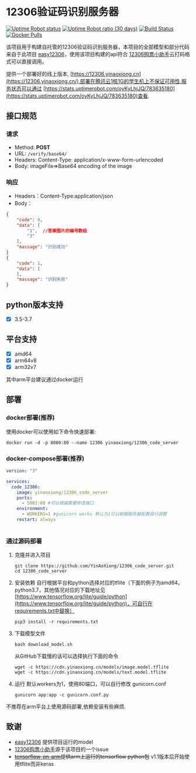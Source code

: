 # 12306验证码识别服务器

[![Uptime Robot status](https://img.shields.io/uptimerobot/status/m783635180-ab3d4772f147c2a3b92f8fe5)](https://stats.uptimerobot.com/oyKyLhjJQ/783635180) [![Uptime Robot ratio (30 days)](https://img.shields.io/uptimerobot/ratio/m783635180-ab3d4772f147c2a3b92f8fe5)](https://stats.uptimerobot.com/oyKyLhjJQ/783635180) [![Build Status](https://travis-ci.org/YinAoXiong/12306_code_server.svg?branch=master)](https://travis-ci.org/YinAoXiong/12306_code_server) [![Docker Pulls](https://img.shields.io/docker/pulls/yinaoxiong/12306_code_server)](https://hub.docker.com/r/yinaoxiong/12306_code_server)

该项目用于构建自托管的12306验证码识别服务器，本项目的全部模型和部分代码来自于此项目 [easy12306](https://github.com/zhaipro/easy12306)，使用该项目构建的api符合 [12306购票小助手](https://github.com/testerSunshine/12306)云打码格式可以直接调用。

提供一个部署好的线上版本, [https://12306.yinaoxiong.cn](https://12306.yinaoxiong.cn/),部署在腾讯云1核1G的学生机上不保证可用性,服务状态可以通过 [https://stats.uptimerobot.com/oyKyLhjJQ/783635180](https://stats.uptimerobot.com/oyKyLhjJQ/783635180)查看.



## 接口规范

### 请求

- Method: **POST**
- URL:  ```/verify/base64/```
- Headers: Content-Type: application/x-www-form-urlencoded
- Body: 
  imageFile=>Base64 encoding of the image

### 响应

- Headers：Content-Type:application/json
- Body：

```json
{
    "code": 0,
    "data": [
        "1",  //答案图片的编号数组
        "3"
    ],
    "massage": "识别成功"
}
{
    "code": 1,
    "data": [
    ],
    "massage": "识别失败"
}
```



## python版本支持

- [x] 3.5-3.7

## 平台支持

- [x] amd64
- [x] arm64v8
- [x] arm32v7

其中arm平台建议通过docker运行

## 部署

### docker部署(推荐)

使用docker可以使用如下命令快速部署:


  ```shell
  docker run -d -p 8080:80 --name 12306 yinaoxiong/12306_code_server
  ```

### docker-compose部署(推荐)


```yaml
version: "3"

services:
  code_12306:
    image: yinaoxiong/12306_code_server
    ports:
      - 5002:80 #可以根据需要修改端口
    environment:
      - WORKERS=1 #gunicorn works 默认为1可以根据服务器配置自行调整
    restart: always
  
```

### 通过源码部署

1. 克隆并进入项目

   ```shell
   git clone https://github.com/YinAoXiong/12306_code_server.git
   cd 12306_code_server
   ```

2. 安装依赖 自行根据平台和python选择对应的tflite（下面的例子为amd64，python3.7，其他情况对应的下载地址见 [https://www.tensorflow.org/lite/guide/python](https://www.tensorflow.org/lite/guide/python)，可自行在requirements.txt中替换）

   ```shell
   pip3 install -r requirements.txt
   ```

3. 下载模型文件

    ```shell
    bash download_model.sh
    ```
    从GitHub下载慢的话可以选择执行下面的命令

    ```shell
    wget -c https://cdn.yinaoxiong.cn/models/image.model.tflite
    wget -c https://cdn.yinaoxiong.cn/models/text.model.tflite
    ```

4. 运行 默认workers为1，使用80端口，可以自行修改 gunicorn.conf

   ```shell
   gunicorn app:app -c gunicorn.conf.py
   ```

不推荐在arm平台上使用源码部署,依赖安装有些麻烦.

## 致谢

- [easy12306](https://github.com/zhaipro/easy12306) 提供项目运行的model
-  [12306购票小助手](https://github.com/testerSunshine/12306)源于该项目的一个issue
- ~~[tensorflow-on-arm](https://github.com/lhelontra/tensorflow-on-arm)提供arm上运行的tensorflow python包~~ v1.1版本后开始使用tflite而非keras
